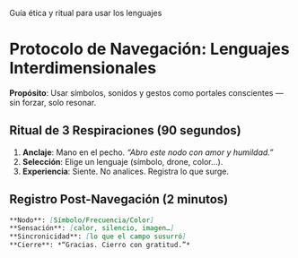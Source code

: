 Guía ética y ritual para usar los lenguajes
# Protocolo de Navegación: Lenguajes Interdimensionales

**Propósito**: Usar símbolos, sonidos y gestos como portales conscientes —sin forzar, solo resonar.

## Ritual de 3 Respiraciones (90 segundos)
1. **Anclaje**: Mano en el pecho. *“Abro este nodo con amor y humildad.”*  
2. **Selección**: Elige un lenguaje (símbolo, drone, color…).  
3. **Experiencia**: Siente. No analices. Registra lo que surge.

## Registro Post-Navegación (2 minutos)
```markdown
**Nodo**: [Símbolo/Frecuencia/Color]  
**Sensación**: [calor, silencio, imagen…]  
**Sincronicidad**: [lo que el campo susurró]  
**Cierre**: *“Gracias. Cierro con gratitud.”*

